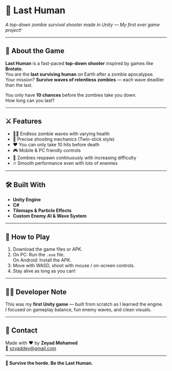 # 🔫 Last Human  
_A top-down zombie survival shooter made in Unity — My first ever game project!_

---

## 🧠 About the Game

**Last Human** is a fast-paced **top-down shooter** inspired by games like **Brotato**.  
You are the **last surviving human** on Earth after a zombie apocalypse.  
Your mission? **Survive waves of relentless zombies** — each wave deadlier than the last.

You only have **10 chances** before the zombies take you down.  
How long can you last?

---

## ⚔️ Features

- 🧟‍♂️ Endless zombie waves with varying health  
- 🎯 Precise shooting mechanics (Twin-stick style)  
- ❤️ You can only take 10 hits before death  
- 🎮 Mobile & PC friendly controls  
- 🔁 Zombies respawn continuously with increasing difficulty  
- 🔥 Smooth performance even with lots of enemies  

---

## 🛠️ Built With

- **Unity Engine**
- **C#**
- **Tilemaps & Particle Effects**
- **Custom Enemy AI & Wave System**

---

## 🚀 How to Play

1. Download the game files or APK.
2. On PC: Run the `.exe` file.  
   On Android: Install the APK.
3. Move with WASD, shoot with mouse / on-screen controls.
4. Stay alive as long as you can!

---

## 🧑‍💻 Developer Note

This was my **first Unity game** — built from scratch as I learned the engine.  
I focused on gameplay balance, fun enemy waves, and clean visuals.

---

## 📧 Contact

Made with ❤️ by **Zeyad Mohamed**  
📩 [xzyaddev@gmail.com](mailto:xzyaddev@gmail.com)

---

**🧟 Survive the horde. Be the Last Human.**
